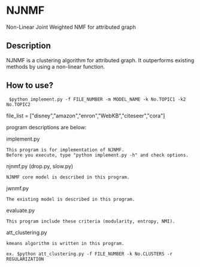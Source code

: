 # NJNMF
Non-Linear Joint Weighted NMF for attributed graph

## Description
NJNMF is a clustering algorithm for attributed graph. It outperforms existing methods by using a non-linear function.

## How to use?
     $python implement.py -f FILE_NUMBER -m MODEL_NAME -k No.TOPIC1 -k2 No.TOPIC2

file_list = ["disney","amazon","enron","WebKB","citeseer","cora"]

program descriptions are below:

  implement.py
  
    This program is for implementation of NJNMF.
    Before you execute, type "python implement.py -h" and check options.
    
  njnmf.py (drop.py, slow.py)
  
    NJNMF core model is described in this program.
    
  jwnmf.py
  
    The existing model is described in this program.

  evaluate.py
  
    This program include these criteria (modularity, entropy, NMI).
     
  att_clustering.py
  
    kmeans algorithm is written in this program.
    
    ex. $python att_clustering.py -f FILE_NUMBER -k No.CLUSTERS -r REGULARIZATION
